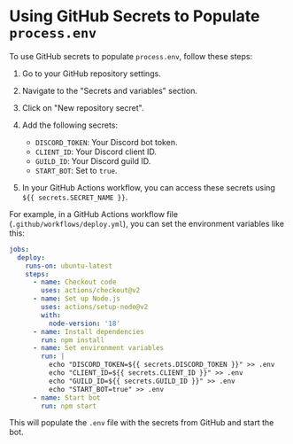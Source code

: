 # Using GitHub Secrets to Populate `process.env`

To use GitHub secrets to populate `process.env`, follow these steps:

1. Go to your GitHub repository settings.
2. Navigate to the "Secrets and variables" section.
3. Click on "New repository secret".
4. Add the following secrets:
   - `DISCORD_TOKEN`: Your Discord bot token.
   - `CLIENT_ID`: Your Discord client ID.
   - `GUILD_ID`: Your Discord guild ID.
   - `START_BOT`: Set to `true`.

5. In your GitHub Actions workflow, you can access these secrets using `${{ secrets.SECRET_NAME }}`.

For example, in a GitHub Actions workflow file (`.github/workflows/deploy.yml`), you can set the environment variables like this:

```yaml
jobs:
  deploy:
    runs-on: ubuntu-latest
    steps:
      - name: Checkout code
        uses: actions/checkout@v2
      - name: Set up Node.js
        uses: actions/setup-node@v2
        with:
          node-version: '18'
      - name: Install dependencies
        run: npm install
      - name: Set environment variables
        run: |
          echo "DISCORD_TOKEN=${{ secrets.DISCORD_TOKEN }}" >> .env
          echo "CLIENT_ID=${{ secrets.CLIENT_ID }}" >> .env
          echo "GUILD_ID=${{ secrets.GUILD_ID }}" >> .env
          echo "START_BOT=true" >> .env
      - name: Start bot
        run: npm start
```

This will populate the `.env` file with the secrets from GitHub and start the bot.
